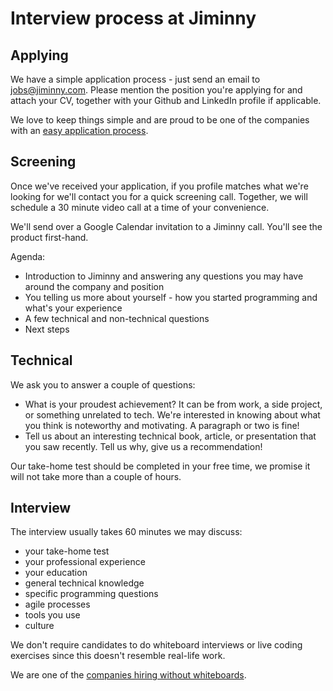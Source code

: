 Interview process at Jiminny
==============================

Applying
--------

We have a simple application process - just send an email to [jobs@jiminny.com](mailto:jobs@jiminny.com).
Please mention the position you're applying for and attach your CV, together with your Github and LinkedIn profile if applicable.

We love to keep things simple and are proud to be one of the companies with an [easy application process](https://github.com/j-delaney/easy-application).

Screening
---------

Once we've received your application, if you profile matches what we're looking for we'll contact you for a quick screening call.
Together, we will schedule a 30 minute video call at a time of your convenience. 

We'll send over a Google Calendar invitation to a Jiminny call. You'll see the product first-hand.

Agenda:

- Introduction to Jiminny and answering any questions you may have around the company and position
- You telling us more about yourself - how you started programming and what's your experience
- A few technical and non-technical questions
- Next steps

Technical
---------

We ask you to answer a couple of questions:

- What is your proudest achievement? It can be from work, a side project, or something unrelated to tech. We're interested in knowing about what you think is noteworthy and motivating. A paragraph or two is fine!
- Tell us about an interesting technical book, article, or presentation that you saw recently. Tell us why, give us a recommendation!

Our take-home test should be completed in your free time, we promise it will not take more than a couple of hours.

Interview
---------

The interview usually takes 60 minutes we may discuss:

- your take-home test
- your professional experience
- your education
- general technical knowledge
- specific programming questions
- agile processes
- tools you use
- culture

We don't require candidates to do whiteboard interviews or live coding exercises since this doesn't resemble real-life work.

We are one of the [companies hiring without whiteboards](https://github.com/poteto/hiring-without-whiteboards).
